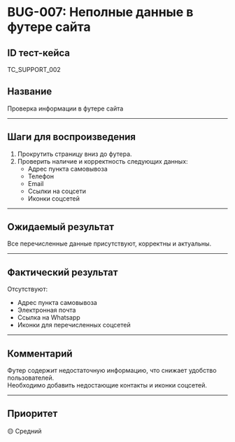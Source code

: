 # BUG-007: Неполные данные в футере сайта

## ID тест-кейса
TC_SUPPORT_002

## Название
Проверка информации в футере сайта

---

## Шаги для воспроизведения
1. Прокрутить страницу вниз до футера.
2. Проверить наличие и корректность следующих данных:
   - Адрес пункта самовывоза
   - Телефон
   - Email
   - Ссылки на соцсети
   - Иконки соцсетей

---

## Ожидаемый результат
Все перечисленные данные присутствуют, корректны и актуальны.

---

## Фактический результат
Отсутствуют:
- Адрес пункта самовывоза
- Электронная почта
- Ссылка на Whatsapp
- Иконки для перечисленных соцсетей

---

## Комментарий
Футер содержит недостаточную информацию, что снижает удобство пользователей.  
Необходимо добавить недостающие контакты и иконки соцсетей.

---

## Приоритет
🟡 Средний
